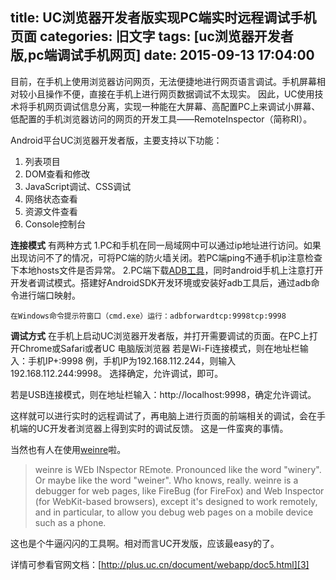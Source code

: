 title: UC浏览器开发者版实现PC端实时远程调试手机页面
categories: 旧文字
tags: [uc浏览器开发者版,pc端调试手机网页]
date: 2015-09-13 17:04:00
---
目前，在手机上使用浏览器访问网页，无法便捷地进行网页语言调试。手机屏幕相对较小且操作不便，直接在手机上进行网页数据调试不太现实。
因此，UC使用技术将手机网页调试信息分离，实现一种能在大屏幕、高配置PC上来调试小屏幕、低配置的手机浏览器访问的网页的开发工具——RemoteInspector（简称RI）。

Android平台UC浏览器开发者版，主要支持以下功能：

 1. 列表项目
 2. DOM查看和修改
 3. JavaScript调试、CSS调试
 4. 网络状态查看
 5. 资源文件查看
 6. Console控制台

**连接模式**
有两种方式
1.PC和手机在同一局域网中可以通过ip地址进行访问。如果出现访问不了的情况，可将PC端的防火墙关闭。若PC端ping不通手机ip注意检查下本地hosts文件是否异常。
2.PC端下载[ADB工具][1]，同时android手机上注意打开开发者调试模式。搭建好AndroidSDK开发环境或安装好adb工具后，通过adb命令进行端口映射。

    在Windows命令提示符窗口（cmd.exe）运行：adbforwardtcp:9998tcp:9998

**调试方式**
在手机上启动UC浏览器开发者版，并打开需要调试的页面。在PC上打开Chrome或Safari或者UC 电脑版浏览器
若是Wi-Fi连接模式，则在地址栏输入：手机IP+:9998
例，手机IP为192.168.112.244，则输入192.168.112.244:9998。
选择确定，允许调试，即可。

若是USB连接模式，则在地址栏输入：http://localhost:9998，确定允许调试。

这样就可以进行实时的远程调试了，再电脑上进行页面的前端相关的调试，会在手机端的UC开发者浏览器上得到实时的调试反馈。
这是一件蛮爽的事情。

当然也有人在使用[weinre][2]啦。

> weinre is WEb INspector REmote. Pronounced like the word "winery". Or
> maybe like the word "weiner". Who knows, really. weinre is a debugger
> for web pages, like FireBug (for FireFox) and Web Inspector (for
> WebKit-based browsers), except it's designed to work remotely, and in
> particular, to allow you debug web pages on a mobile device such as a
> phone.

这也是个牛逼闪闪的工具啊。相对而言UC开发版，应该最easy的了。

详情可参看官网文档：[http://plus.uc.cn/document/webapp/doc5.html][3]


  [1]: http://plus.uc.cn/attachment/308
  [2]: http://people.apache.org/~pmuellr/weinre/docs/latest/
  [3]: http://plus.uc.cn/document/webapp/doc5.html